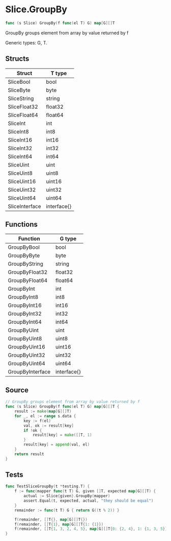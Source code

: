 # Slice.GroupBy

```go
func (s Slice) GroupBy(f func(el T) G) map[G][]T
```

GroupBy groups element from array by value returned by f

Generic types: G, T.

## Structs

| Struct | T type |
| ------ | ------ |
| SliceBool | bool |
| SliceByte | byte |
| SliceString | string |
| SliceFloat32 | float32 |
| SliceFloat64 | float64 |
| SliceInt | int |
| SliceInt8 | int8 |
| SliceInt16 | int16 |
| SliceInt32 | int32 |
| SliceInt64 | int64 |
| SliceUint | uint |
| SliceUint8 | uint8 |
| SliceUint16 | uint16 |
| SliceUint32 | uint32 |
| SliceUint64 | uint64 |
| SliceInterface | interface{} |

## Functions

| Function | G type |
| -------- | ------ |
| GroupByBool | bool |
| GroupByByte | byte |
| GroupByString | string |
| GroupByFloat32 | float32 |
| GroupByFloat64 | float64 |
| GroupByInt | int |
| GroupByInt8 | int8 |
| GroupByInt16 | int16 |
| GroupByInt32 | int32 |
| GroupByInt64 | int64 |
| GroupByUint | uint |
| GroupByUint8 | uint8 |
| GroupByUint16 | uint16 |
| GroupByUint32 | uint32 |
| GroupByUint64 | uint64 |
| GroupByInterface | interface{} |

## Source

```go
// GroupBy groups element from array by value returned by f
func (s Slice) GroupBy(f func(el T) G) map[G][]T {
	result := make(map[G][]T)
	for _, el := range s.data {
		key := f(el)
		val, ok := result[key]
		if !ok {
			result[key] = make([]T, 1)
		}
		result[key] = append(val, el)
	}
	return result
}
```

## Tests

```go
func TestSliceGroupBy(t *testing.T) {
	f := func(mapper func(t T) G, given []T, expected map[G][]T) {
		actual := Slice{given}.GroupBy(mapper)
		assert.Equal(t, expected, actual, "they should be equal")
	}
	remainder := func(t T) G { return G((t % 2)) }

	f(remainder, []T{}, map[G][]T{})
	f(remainder, []T{1}, map[G][]T{1: {1}})
	f(remainder, []T{1, 3, 2, 4, 5}, map[G][]T{0: {2, 4}, 1: {1, 3, 5}})
}
```